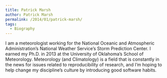 ```yaml
---
title: Patrick Marsh
author: Patrick Marsh
permalink: /2014/01/patrick-marsh/
tags:
  - Biography
---
```

I am a meteorologist working for the National Oceanic and Atmospheric Administration&#8217;s National Weather Service&#8217;s Storm Prediction Center. I earned my Ph.D. in 2013 at the University of Oklahoma&#8217;s School of Meteorology. Meteorology (and Climatology) is a field that is constantly in the news for issues related to reproducibility of research, and I&#8217;m hoping to help change my discipline&#8217;s culture by introducing good software habits.
